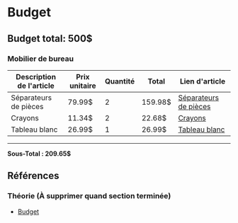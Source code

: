# Budget

## Budget total: 500$

### Mobilier de bureau

| Description de l'article | Prix unitaire | Quantité | Total   | Lien d'article                                                                                                                                                                                                                                                                                                                                                                                                                                                                                                                                                                                                                                                                                                                                   |
| ------------------------ | ------------- | -------- | ------- | ------------------------------------------------------------------------------------------------------------------------------------------------------------------------------------------------------------------------------------------------------------------------------------------------------------------------------------------------------------------------------------------------------------------------------------------------------------------------------------------------------------------------------------------------------------------------------------------------------------------------------------------------------------------------------------------------------------------------------------------------ |
| Séparateurs de pièces    | 79.99$        | 2        | 159.98$ | [Séparateurs de pièces](https://www.amazon.ca/Privacy-Dividers-Portable-Divider-Separator/dp/B0B428F215/ref=sr_1_2_sspa?crid=2WCHMTR30D6GV&dib=eyJ2IjoiMSJ9.TCwezwit9027bsqpqfown2oBxtysMMBC9fZmm1ON14X_DMLfFsa_tLDulFHch2PNx5twb7D8p_Azvedbtip0STIxbUNjIR26kY4sMraNaNFwTZ_cJ2TSPGtFSNUIjnlXgK46f3uXhnozBdi8gaooYtJ7--bwSUfSaVwHiZNqV4GZzC0pxZN2KfeFGs3WOzxiDpmCU6FG-3nYxB2pEK_u-9ZF9FiMnKmjzQk9BP1s2n_rmpN8pejLOH5h8lNYH2foQC2ebhjDvVNbJ2lM6BGjfwhw3gXOe3AerZ8g0dYY3LM.L7mRKo_1rnUxJsBeFxIsFCMjPtRJuiFfJnSFRFF7qw0&dib_tag=se&keywords=paravent%2Binterieur&qid=1738687439&sprefix=paraven%2Caps%2C108&sr=8-2-spons&sp_csd=d2lkZ2V0TmFtZT1zcF9hdGY&th=1)                                                                                        |
| Crayons                  | 11.34$        | 2        | 22.68$  | [Crayons](https://www.amazon.ca/Amazon-Basics-Low-Odor-Whiteboard-Assorted/dp/B00T3ROM9G/ref=sr_1_19?crid=1HQP7F8T8APNM&dib=eyJ2IjoiMSJ9.wD7vrrIbJjfZEHWHdg-6u0Y3JhuK3FA25kzRub9pvaftmrPoHFd_jFfClV1I7bKiLn6sfbxKzuL2YSEFikiWiVr1vW8RkwiWrJ6o1LT4M4Fm3MYid7-NaktzLxswSbIqd75g2iJKtnaayi5she5mnCVMM15DL-5F19joSEYVCygVG6D11dDXInmABb0ulX8KJN25poUGliPiK6pNoaB_caGOCE0AB3lG2yCorBdDxSeqAajBDvn9JWRGvK4MTKWeDyQKWb1svQY4qP7zZvWks39JESIGVFk0k_gVDnVg4rUPT8_CHUIGAOcfJJZlpZwo5PsvPi9x67QUY1gtAzQkxTbdb5oNby8YhN1u0qasDc51hUZC83HTczVFIPshKFvFHS_Lo8WHPiCkXKLFEcZot4APbB-ty99ymwB3RASoupHtOp-auY_YxjrUTo8mkE7P.6A6v7OxMCqMq7_AKIiDC8ije-C0D2Dfpw6oFUQ9JcXA&dib_tag=se&keywords=expo%2Bmarkers&qid=1738685699&sprefix=expo%2B%2Caps%2C91&sr=8-19&th=1) |
| Tableau blanc            | 26.99$        | 1        | 26.99$  | [Tableau blanc](https://www.amazon.ca/QUEENLINK-Magnetic-Whiteboard-Desktop-Portable/dp/B0CMZL3Y8Y/ref=sr_1_15_sspa?crid=1K6W3REHWHDO8&dib=eyJ2IjoiMSJ9.UTZH24pGSjcODIyxHP5o6AMDurXOmDLkq3-Ux6Gs0EqOMJyrCHi84wssodOrzZM8E-fY75UqMme-dOd-yVV4xz2Fciz9eSRW7OkXR9_9rXPw-6HwacE6pqDXpPUcWbWsBAkrPQnzjJ7hcdYYr1LRJL-pjMA9nMvmXuQw0tGEEwbrLfhBeE2-x9Jegrt-UE0-7MaGMscqJMQfzWAi2SXOrMaaz8C8xM9ULBPH-oTWOew2DpefiiNXXrfYK7ZtoVCpOPQ6Y6he7G1s9CpPK0o3FJi9B13zXNjoUJWuPPY1SK4.DS2i1cvabNqSQkN6l5xJ9JYh-3ecqZH1y8LMdwV1ZC4&dib_tag=se&keywords=small%2Bwhite%2Bboard&qid=1738770956&s=office&sprefix=small%2Bwhite%2Coffice-products%2C177&sr=1-15-spons&sp_csd=d2lkZ2V0TmFtZT1zcF9tdGY&th=1)                                                               |

---

**Sous-Total : 209.65$**

## Références

### Théorie (À supprimer quand section terminée)

- [Budget](https://tim-montmorency.com/582523-gestion/#/contenus/4_faisabilite/40_budget/)
